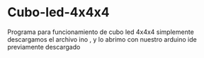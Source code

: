 # Cubo-led-4x4x4
Programa para funcionamiento de cubo led 4x4x4 
simplemente descargamos el archivo ino , y lo abrimo con nuestro arduino ide previamente descargado
